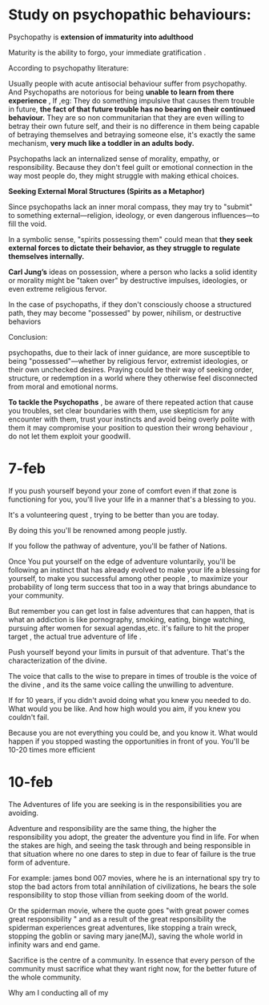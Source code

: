 

# Study on psychopathic behaviours:

Psychopathy is **extension of immaturity into adulthood** 

Maturity is the ability to forgo, your immediate gratification . 


According to psychopathy literature:

Usually people with acute antisocial behaviour suffer from psychopathy. And
Psychopaths are notorious for being **unable to learn from there experience** ,
If ,eg: They do something impulsive that causes them trouble in future, **the fact of that future trouble has no bearing on their continued behaviour.**
They are so non communitarian that they are even willing to betray their own future self, and their is no difference in them being capable of betraying themselves and betraying someone else, it's exactly the same mechanism, 
**very much like a toddler in an adults body.**


Psychopaths lack an internalized sense of morality, empathy, or responsibility. Because they don't feel guilt or emotional connection in the way most people do, they might struggle with making ethical choices.


**Seeking External Moral Structures (Spirits as a Metaphor)**

Since psychopaths lack an inner moral compass,  they may try to "submit" to something external—religion, ideology, or even dangerous influences—to fill the void.

In a symbolic sense, "spirits possessing them" could mean that **they seek external forces to dictate their behavior, as they struggle to regulate themselves internally.**


**Carl Jung’s** ideas on possession, where a person who lacks a solid identity or morality might be "taken over" by destructive impulses, ideologies, or even extreme religious fervor.

In the case of psychopaths, if they don't consciously choose a structured path, they may become "possessed" by power, nihilism, or destructive behaviors

Conclusion:

psychopaths, due to their lack of inner guidance, are more susceptible to being "possessed"—whether by religious fervor, extremist ideologies, or their own unchecked desires. Praying could be their way of seeking order, structure, or redemption in a world where they otherwise feel disconnected from moral and emotional norms.



**To tackle the Psychopaths** , be aware of there repeated action that cause you  troubles, set clear boundaries with them, use skepticism for any encounter with them, trust your instincts and avoid being overly polite with them it may compromise your position to question their wrong behaviour , do not let them exploit your goodwill.



# **7-feb**

If you push yourself beyond your zone of comfort even if that zone is functioning for you, you'll live your life in a manner that's a blessing to you.

It's a volunteering quest , trying to be better than you are today.

By doing this you'll be renowned among people justly.

If you follow the pathway of adventure, you'll be father of Nations.

Once You put yourself on the edge of adventure voluntarily, you'll be following an instinct that has already evolved to make your life a blessing for yourself, to make you successful among other people , to maximize your probability of long term success that too in a way that brings abundance to your community.

But remember you can get lost in false adventures that can happen, that is what an addiction is like pornography, smoking, eating, binge watching, pursuing after women for sexual agendas,etc. it's failure to hit the proper target , the actual true adventure of life .

Push yourself beyond your limits in pursuit of that adventure.
That's the characterization of the divine.


The voice that calls to the wise to prepare in times of trouble is the voice of the divine , and its the same voice calling the unwilling to adventure.



If for 10 years, if you didn't avoid doing what you knew you needed to do.
What would you be like.
And how high would you aim, if you knew you couldn't fail.

Because you are not everything you could be, and you know it.
What would happen if you stopped wasting the opportunities in front of you.
You'll be 10-20 times more efficient 

# 10-feb

The Adventures of life you are seeking is in the responsibilities you are avoiding.

Adventure and responsibility are the same thing, the higher the responsibility you adopt, the greater the adventure you find in life.
For when the stakes are high, and seeing the task through and being responsible in that situation where no one dares to step in due to fear of failure is the true form of adventure.

For example: james bond 007 movies, where he is an international spy try to stop the bad actors from total annihilation of civilizations, he bears the sole responsibility to stop those villian from seeking doom of the world.

Or the spiderman movie, where the quote goes "with great power comes great responsibility " and as a result of the great responsibility the spiderman experiences great adventures, like stopping a train wreck, stopping the goblin or saving mary jane(MJ), saving the whole world in infinity wars and end game.



Sacrifice is the centre of a community.
In essence that every person of the community must sacrifice what they want right now, for the better future of the whole community.


Why am I conducting all of my